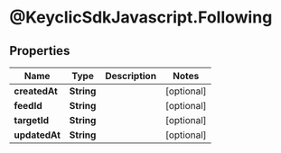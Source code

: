 # @KeyclicSdkJavascript.Following

## Properties
Name | Type | Description | Notes
------------ | ------------- | ------------- | -------------
**createdAt** | **String** |  | [optional] 
**feedId** | **String** |  | [optional] 
**targetId** | **String** |  | [optional] 
**updatedAt** | **String** |  | [optional] 


